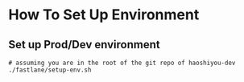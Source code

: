 # How To Set Up Environment

## Set up Prod/Dev environment

```shell
# assuming you are in the root of the git repo of haoshiyou-dev
./fastlane/setup-env.sh
```
